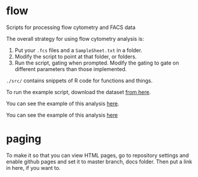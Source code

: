 # flow

Scripts for processing flow cytometry and FACS data

The overall strategy for using flow cytometry analysis is:

1. Put your `.fcs` files and a `SampleSheet.txt` in a folder.
2. Modify the script to point at that folder, or folders.
3. Run the script, gating when prompted. Modify the gating to gate
   on different parameters than those implemented.

`./src/` contains snippets of R code for functions and things.

To run the example script, download the dataset 
[from here](https://osf.io/ka5xx/).

You can see the example of this analysis [here](https://darachm.github.io/flow/Gresham_Lab_Flow_Cytometry_Analysis.html).

You can see the example of this analysis [here](docs/Gresham_Lab_Flow_Cytometry_Analysis.html)

# paging

To make it so that you can view HTML pages, go to repository
settings and enable github pages and set it to master branch, docs
folder. Then put a link in here, if you want to.


